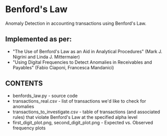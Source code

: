 # Benford's Law
Anomaly Detection in accounting transactions using Benford's Law.

## Implemented as per:

* "The Use of Benford's Law as an Aid in Analytical Procedures" (Mark J. Nigrini and Linda J. Mittermaier)
* "Using Digital Frequencies to Detect Anomalies in Receivables and Payables" (Fabio Ciaponi, Francesca Mandanici)

## CONTENTS
* benfords_law.py - source code
* transactions_real.csv - list of transactions we'd like to check for anomalies 
* transactions_to_investigate.csv - table of transactions (and associated rules) that violate Benford's Law at the specified alpha level
* first_digit_plot.png, second_digit_plot.png - Expected vs. Observed frequency plots
